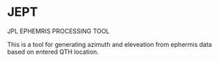 # JEPT
JPL EPHEMRIS PROCESSING TOOL


This is a tool for generating azimuth and eleveation from ephermis data based on entered QTH location.
